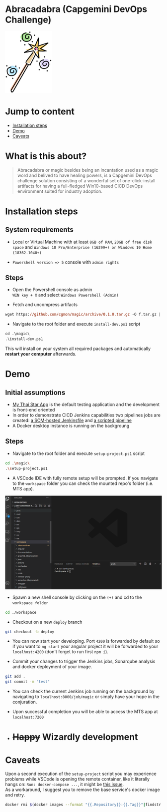 # Abracadabra (Capgemini DevOps Challenge)
<img src="https://raw.githubusercontent.com/cgmon/magic/master/magic.png" alt="magic" width="150">


# Jump to content

- [Installation steps](#Installation-steps)
- [Demo](#Demo)
- [Caveats](#Caveats)


# What is this about?

> Abracadabra or magic besides being an incantation used as a magic word and belived to have healing powers, is a Capgemini DevOps challenge solution consisting of a wonderful set of one-click-install artifacts for having a full-fledged Win10-based CICD  DevOps environment suited for industry adoption.


# Installation steps

## System requirements

- Local or Virtual Machine with at least `8GB of RAM`, `20GB of free disk space` and `Windows 10 Pro/Enterprise (16299+) or Windows 10 Home (18362.1040+)`

- `Powershell version => 5` console with `admin rights`

## Steps

- Open the Powershell console as admin <br>
`WIN key + X` and select `Windows Powershell (Admin)`

- Fetch and uncompress artifacts

```ps
wget https://github.com/cgmon/magic/archive/0.1.0.tar.gz -O f.tar.gz | tar -xf f.tar.gz
```

- Navigate to the root folder and execute `install-dev.ps1` script

```ps
cd .\magic\
.\install-dev.ps1
```
This will install on your system all required packages and automatically **restart your computer** afterwards.

# Demo

## Initial assumptions

- [My Thai Star App](https://github.com/devonfw/my-thai-star) is the default testing application and the development is front-end oriented
- In order to demonstrate CICD Jenkins capabilities two pipelines jobs are created: [a SCM-hosted Jenkinsfile](https://github.com/cgmon/magic/blob/master/jenkins/Jenkinsfile) and [a scripted pipeline](https://github.com/cgmon/magic/blob/master/jenkins/jobs/magic/config.xml)
- A Docker desktop instance is running on the backgroung
## Steps

- Navigate to the root folder and execute `setup-project.ps1` script

```sh
cd .\magic\
.\setup-project.ps1
```

- A VSCode IDE with fully remote setup will be prompted. If you navigate to the `workspace` folder you can check the mounted repo's folder (i.e. MTS app).

![vscode image](https://raw.githubusercontent.com/cgmon/magic/master/vscode.png)

- Spawn a new shell console by clicking on the `(+)` and cd to the `workspace folder`

```sh
cd ./workspace
```

- Checkout on a new `deploy` branch

```sh
git checkout -b deploy
```

- You can now start your developing. Port `4200` is forwarded by default so if you want to `ng start` your angular project it will be forwarded to your `localhost:4200` (don't forget to run first `npm i`). 

- Commit your changes to trigger the Jenkins jobs, Sonarqube analysis and docker deployment of your image.

```sh
git add .
git commit -m "test"
```

- You can check the current Jenkins job running on the background by navigating to `localhost:8000/job/magic` or simply have your hope in the conjuration.

- Upon successful completion you will be able to access the MTS app at `localhost:7200`

- <h1> <strike>Happy</strike> Wizardly development </h1>

# Caveats

Upon a second execution of the `setup-project` script you may experience problems while VSCode is opening the remote container, like it literally hangs on: `Run: docker-compose ...`, it might be [this issue](https://github.com/microsoft/vscode-remote-release/issues/4449).<br>
 As a workaround, I suggest you to remove the base service's docker image and retry.

```sh
docker rmi $(docker images --format "{{.Repository}}:{{.Tag}}"|findstr "node:14-alpine") --force
```



 